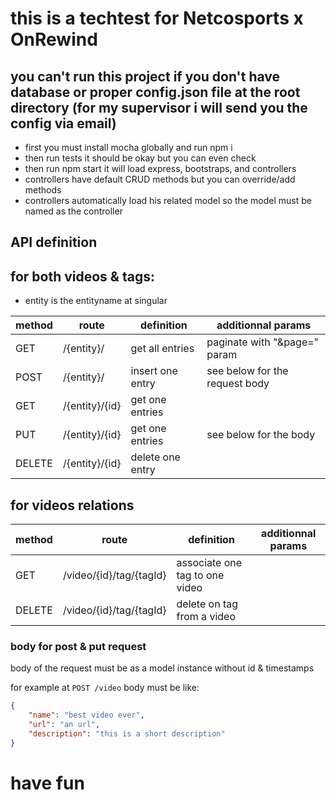 # this is a techtest for Netcosports x OnRewind

## you can't run this project if you don't have database or proper config.json file at the root directory (for my supervisor i will send you the config via email)

* first you must install mocha globally and run npm i
* then run tests it should be okay but you can even check
* then run npm start it will load express, bootstraps, and controllers
* controllers have default CRUD methods but you can override/add methods
* controllers automatically load his related model so the model must be named as the controller

## API definition
## for both videos & tags:
* entity is the entityname at singular

| method | route | definition | additionnal params |
---|---|---|---
GET | /{entity}/ | get all entries | paginate with "&page=" param
POST | /{entity}/ | insert one entry | see below for the request body
GET | /{entity}/{id} | get one entries |
PUT | /{entity}/{id} | get one entries | see below for the body
DELETE | /{entity}/{id} | delete one entry |

## for videos relations 

| method | route | definition | additionnal params |
---|---|---|---
GET | /video/{id}/tag/{tagId} | associate one tag to one video |
DELETE | /video/{id}/tag/{tagId} | delete on tag from a video |

### body for post & put request
body of the request must be as a model instance without id & timestamps

for example at `POST /video` body must be like:
```json
{
    "name": "best video ever",
    "url": "an url",
    "description": "this is a short description"
}
```
# have fun
